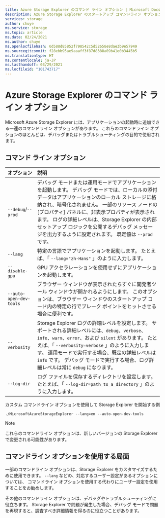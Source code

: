 ```yaml
---
title: Azure Storage Explorer のコマンド ライン オプション | Microsoft Docs
description: Azure Storage Explorer のスタートアップ コマンドライン オプションのドキュメント
services: storage
author: chuye
ms.service: storage
ms.topic: article
ms.date: 02/24/2021
ms.author: chuye
ms.openlocfilehash: 0d588d85852f798542c5d52658e8dae3b9e57949
ms.sourcegitcommit: f28ebb95ae9aaaff3f87d8388a09b41e0b3445b5
ms.translationtype: HT
ms.contentlocale: ja-JP
ms.lasthandoff: 03/29/2021
ms.locfileid: "101743717"
---
```

# <a name="azure-storage-explorer-command-line-options"></a>Azure Storage Explorer のコマンド ライン オプション

Microsoft Azure Storage Explorer には、アプリケーションの起動時に追加できる一連のコマンドライン オプションがあります。 これらのコマンドライン オプションのほとんどは、デバッグまたはトラブルシューティングの目的で使用されます。

## <a name="command-line-options"></a>コマンド ライン オプション
オプション  | 説明
:------- | :-----------
`--debug`/`--prod`  | デバッグ モードまたは運用モードでアプリケーションを起動します。 デバッグ モードでは、ローカルの添付データはアプリケーションのローカル ストレージに格納され、暗号化されません。 一部のリソース ノードの [プロパティ] パネルに、非表示プロパティが表示されます。 ログの詳細レベルは、Storage Explorer の内部セットアップ ロジックを公開するデバッグ メッセージを出力するように設定されます。 既定値は `--prod` です。
`--lang`  | 特定の言語でアプリケーションを起動します。 たとえば、「 `--lang="zh-Hans"` 」のように入力します。
`--disable-gpu` | GPU アクセラレーションを使用せずにアプリケーションを起動します。
`--auto-open-dev-tools` | ブラウザー ウィンドウが表示されたらすぐに開発者ツール ウィンドウが開かれるようにします。 このオプションは、ブラウザー ウィンドウのスタートアップ コード内の特定の行でブレーク ポイントをヒットさせる場合に便利です。
`--verbosity` | Storage Explorer ログの詳細レベルを設定します。 サポートされる詳細レベルには、`debug`、`verbose`、`info`、`warn`、`error`、および `silent` があります。 たとえば、「 `--verbosity=verbose` 」のように入力します。 運用モードで実行する場合、既定の詳細レベルは `info` です。 デバッグ モードで実行する場合、ログ詳細レベルは常に `debug` になります。
`--log-dir` | ログ ファイルを保存するディレクトリを設定します。 たとえば、「 `--log-dir=path_to_a_directory` 」のように入力します。

カスタム コマンドライン オプションを使用して Storage Explorer を開始する例

```shell
./MicrosoftAzureStorageExplorer --lang=en --auto-open-dev-tools
```

> [!NOTE]
> これらのコマンドライン オプションは、新しいバージョンの Storage Explorer で変更される可能性があります。

## <a name="when-to-use-command-line-options"></a>コマンドライン オプションを使用する局面

一部のコマンドライン オプションは、Storage Explorer をカスタマイズするために使用できます。 `--lang` などの、対応するユーザー設定があるオプションについては、 コマンドライン オプションを使用する代わりにユーザー設定を使用することをお勧めします。 

その他のコマンドライン オプションは、デバッグやトラブルシューティングに役立ちます。 Storage Explorer で問題が発生した場合、デバッグ モードで問題を再現すると、調査すべき詳細情報を得るのに役立つことがあります。